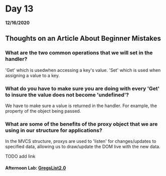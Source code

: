 # Day 13
__12/16/2020__

## Thoughts on an Article About Beginner Mistakes

### What are the two common operations that we will set in the handler?
'Get' which is usedwhen accessing a key's value. 'Set' which is used when assigning a value to a key.

### What do you have to make sure you are doing with every 'Get' to insure the value does not become 'undefined'?
We have to make sure a value is returned in the handler. For example, the property of the object being passed.

### What are some of the benefits of the proxy object that we are using in our structure for applications?
In the MVCS structure, proxys are used to 'listen' for changes/updates to specified data, allowing us to draw/update the DOM live with the new data.

TODO add link
#### Afternoon Lab: [GregsList2.0](lablink)
